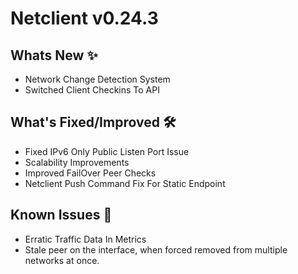 # Netclient v0.24.3

## Whats New ✨

- Network Change Detection System
- Switched Client Checkins To API

## What's Fixed/Improved 🛠

- Fixed IPv6 Only Public Listen Port Issue
- Scalability Improvements
- Improved FailOver Peer Checks
- Netclient Push Command Fix For Static Endpoint

## Known Issues 🐞

- Erratic Traffic Data In Metrics
- Stale peer on the interface, when forced removed from multiple networks at once.
